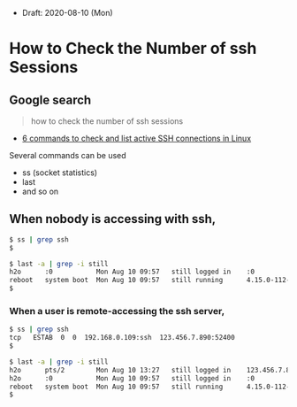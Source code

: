 * Draft: 2020-08-10 (Mon)

# How to Check the Number of ssh Sessions

## Google search
> how to check the number of ssh sessions

* [6 commands to check and list active SSH connections in Linux](https://www.golinuxcloud.com/list-check-active-ssh-connections-linux/)

Several commands can be used
* ss (socket statistics)
* last
* and so on

## When nobody is accessing with ssh,
```bash
$ ss | grep ssh
$
```

```bash
$ last -a | grep -i still
h2o      :0           Mon Aug 10 09:57   still logged in    :0
reboot   system boot  Mon Aug 10 09:57   still running      4.15.0-112-generi
$
```

### When a user is remote-accessing the ssh server,
```bash
$ ss | grep ssh
tcp   ESTAB  0  0  192.168.0.109:ssh  123.456.7.890:52400   
$
```

```bash
$ last -a | grep -i still
h2o      pts/2        Mon Aug 10 13:27   still logged in    123.456.7.890
h2o      :0           Mon Aug 10 09:57   still logged in    :0
reboot   system boot  Mon Aug 10 09:57   still running      4.15.0-112-generic
$
```
